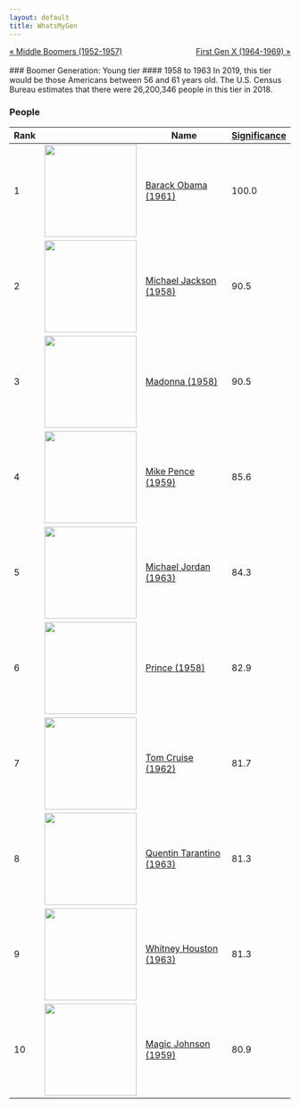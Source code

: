 ```yaml
---
layout: default
title: WhatsMyGen
---
```

<div style="overflow: hidden"><a href="/WhatsMyGen/generations/boomer-middle.html" class="previous" style="float: left !important">&laquo; Middle Boomers (1952-1957)</a><a href="/WhatsMyGen/generations/genx-first.html" class="next" style="float: right !important">First Gen X (1964-1969) &raquo;</a></div>
<br>
### Boomer Generation: Young tier
#### 1958 to 1963
In 2019, this tier would be those Americans between 56 and 61 years old. The U.S. Census Bureau estimates that there were 26,200,346 people in this tier in 2018. 

### People

Rank |     | Name                               | <a href="/WhatsMyGen/FAQ.html#Significance">Significance</a> 
---- | --- | ---------------------------------- | -------- 
1    | <img src="https://upload.wikimedia.org/wikipedia/commons/8/8d/President_Barack_Obama.jpg" width="165" /> | [Barack Obama (1961)](https://en.wikipedia.org/wiki/Barack_Obama) | 100.0
2    | <img src="https://upload.wikimedia.org/wikipedia/commons/3/31/Michael_Jackson_in_1988.jpg" width="165" /> | [Michael Jackson (1958)](https://en.wikipedia.org/wiki/Michael_Jackson) | 90.5
3    | <img src="https://upload.wikimedia.org/wikipedia/commons/d/d1/Madonna_Rebel_Heart_Tour_2015_-_Stockholm_%2823051472299%29_%28cropped_2%29.jpg" width="165" /> | [Madonna (1958)](https://en.wikipedia.org/wiki/Madonna_(entertainer)) | 90.5
4    | <img src="https://upload.wikimedia.org/wikipedia/commons/b/b9/Mike_Pence_official_Vice_Presidential_portrait.jpg" width="165" /> | [Mike Pence (1959)](https://en.wikipedia.org/wiki/Mike_Pence) | 85.6
5    | <img src="https://upload.wikimedia.org/wikipedia/commons/a/ae/Michael_Jordan_in_2014.jpg" width="165" /> | [Michael Jordan (1963)](https://en.wikipedia.org/wiki/Michael_Jordan) | 84.3
6    | <img src="https://upload.wikimedia.org/wikipedia/commons/d/d6/Prince_at_Coachella_%28cropped%29.jpg" width="165" /> | [Prince (1958)](https://en.wikipedia.org/wiki/Prince_(musician)) | 82.9
7    | <img src="https://upload.wikimedia.org/wikipedia/commons/c/c8/Jack_Reacher-_Never_Go_Back_Japan_Premiere_Red_Carpet-_Tom_Cruise_%2835338493152%29_%28cropped%29.jpg" width="165" /> | [Tom Cruise (1962)](https://en.wikipedia.org/wiki/Tom_Cruise) | 81.7
8    | <img src="https://upload.wikimedia.org/wikipedia/commons/0/0b/Quentin_Tarantino_by_Gage_Skidmore.jpg" width="165" /> | [Quentin Tarantino (1963)](https://en.wikipedia.org/wiki/Quentin_Tarantino) | 81.3
9    | <img src="https://upload.wikimedia.org/wikipedia/commons/a/a7/Whitney_Houston_Welcome_Home_Heroes_1_cropped.jpg" width="165" /> | [Whitney Houston (1963)](https://en.wikipedia.org/wiki/Whitney_Houston) | 81.3
10   | <img src="https://upload.wikimedia.org/wikipedia/commons/7/72/Earvin_%22Magic%22_Johnson_on_%2707.jpg" width="165" /> | [Magic Johnson (1959)](https://en.wikipedia.org/wiki/Magic_Johnson) | 80.9
